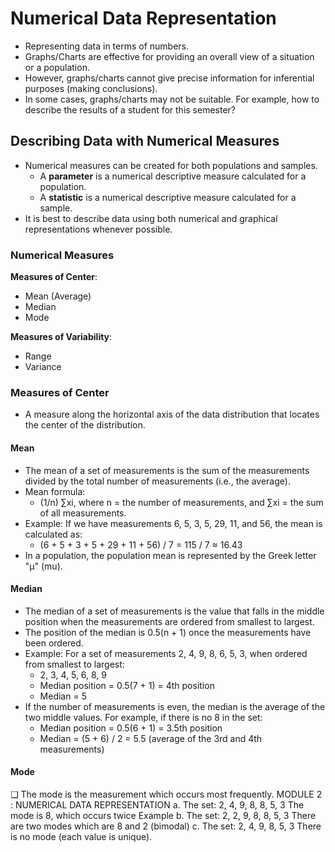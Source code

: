 # Numerical Data Representation

- Representing data in terms of numbers.
- Graphs/Charts are effective for providing an overall view of a situation or a population.
- However, graphs/charts cannot give precise information for inferential purposes (making conclusions).
- In some cases, graphs/charts may not be suitable. For example, how to describe the results of a student for this semester?

## Describing Data with Numerical Measures

- Numerical measures can be created for both populations and samples.
  - A **parameter** is a numerical descriptive measure calculated for a population.
  - A **statistic** is a numerical descriptive measure calculated for a sample.
- It is best to describe data using both numerical and graphical representations whenever possible.

### Numerical Measures

**Measures of Center**:
- Mean (Average)
- Median
- Mode

**Measures of Variability**:
- Range
- Variance

### Measures of Center

- A measure along the horizontal axis of the data distribution that locates the center of the distribution.

#### Mean

- The mean of a set of measurements is the sum of the measurements divided by the total number of measurements (i.e., the average).
- Mean formula:
  - (1/n) ∑xi, where n = the number of measurements, and ∑xi = the sum of all measurements.
- Example: If we have measurements 6, 5, 3, 5, 29, 11, and 56, the mean is calculated as:
  - (6 + 5 + 3 + 5 + 29 + 11 + 56) / 7 = 115 / 7 ≈ 16.43
- In a population, the population mean is represented by the Greek letter "μ" (mu).

#### Median

- The median of a set of measurements is the value that falls in the middle position when the measurements are ordered from smallest to largest.
- The position of the median is 0.5(n + 1) once the measurements have been ordered.
- Example: For a set of measurements 2, 4, 9, 8, 6, 5, 3, when ordered from smallest to largest:
  - 2, 3, 4, 5, 6, 8, 9
  - Median position = 0.5(7 + 1) = 4th position
  - Median = 5
- If the number of measurements is even, the median is the average of the two middle values. For example, if there is no 8 in the set:
  - Median position = 0.5(6 + 1) = 3.5th position
  - Median = (5 + 6) / 2 = 5.5 (average of the 3rd and 4th measurements)

#### Mode
❑ The mode is the measurement which occurs most
frequently.
MODULE 2 : NUMERICAL DATA REPRESENTATION
a. The set: 2, 4, 9, 8, 8, 5, 3
The mode is 8, which occurs twice
Example
b. The set: 2, 2, 9, 8, 8, 5, 3
There are two modes which are 8 and 2 (bimodal)
c. The set: 2, 4, 9, 8, 5, 3
There is no mode (each value is unique).